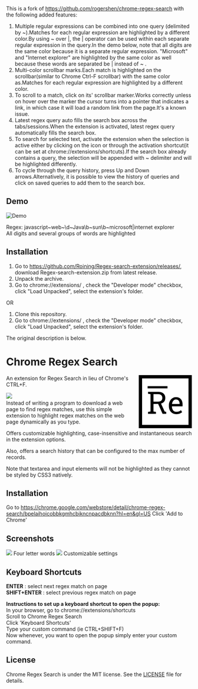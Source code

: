 This is a fork of https://github.com/rogershen/chrome-regex-search with the following added features:  
1. Multiple regular expressions can be combined into one query (delimited by ~).Matches for each regular expression are highlighted by a different color.By using ~ over |, the | operator can be used within each separate regular expression in the query.In the demo below, note that all digits are the same color because it is a separate regular expression. "Microsoft" and "Internet explorer" are highlighted by the same color as well because these words are separated be | instead of ~ .  
2. Multi-color scrollbar marks.Each match is highlighted on the scrollbar(similar to Chrome Ctrl-F scrollbar) with the same color as.Matches for each regular expression are highlighted by a different color.  
3. To scroll to a match, click on its' scrollbar marker.Works correctly unless on hover over the marker the cursor turns into a pointer that indicates a link, in which case it will load a random link from the page.It's a known issue.  
4. Latest regex query auto fills the search box across the tabs/sessions.When the extension is activated, latest regex query automatically fills the search box.  
5. To search for selected text, activate the extension when the selection is active either by clicking on the icon or through the activation shortcut(it can be set at chrome://extensions/shortcuts).If the search box already contains a query, the selection will be appended with ~ delimiter and will be highlighted differently.  
6. To cycle through the query history, press Up and Down arrows.Alternatively, it is possible to view the history of queries and click on saved queries to add them to the search box. 


## Demo  
![Demo](https://i.imgur.com/pyUtrLu.gif)

Regex: javascript\~web~\d\~Java\b~sun\b\~microsoft|internet explorer  
All digits and several groups of words are highlighted   

## Installation  
1. Go to  https://github.com/Roining/Regex-search-extension/releases/, download Regex-search-extension.zip from latest release.  
2. Unpack the archive.  
3. Go to  chrome://extensions/ , check the "Developer mode" checkbox, click "Load Unpacked", select the extension's folder.    
  
OR  
  
1. Clone this repository.    
2. Go to  chrome://extensions/ , check the "Developer mode" checkbox, click "Load Unpacked", select the extension's folder.  

The original description is below.  

# Chrome Regex Search

<img src="https://raw.githubusercontent.com/rogershen/chrome-regex-search/master/src/icons/icons_128.png" align="right" style="padding-left: 10px;" />

An extension for Regex Search in lieu of Chrome's CTRL+F.

<img src="https://raw.githubusercontent.com/rogershen/chrome-regex-search/master/google-webstore/popup.png" />
<br />
Instead of writing a program to download a web page to find regex matches, use 
this simple extension to highlight regex matches on the web page dynamically as you type.

Offers customizable highlighting, case-insensitive and instantaneous search in the extension options.

Also, offers a search history that can be configured to the max number of records.

Note that textarea and input elements will not be highlighted as they cannot be styled by CSS3 natively.

## Installation

Go to https://chrome.google.com/webstore/detail/chrome-regex-search/bpelaihoicobbkgmhcbikncnpacdbknn?hl=en&gl=US
Click 'Add to Chrome'

## Screenshots
<img src="https://raw.githubusercontent.com/rogershen/chrome-regex-search/master/google-webstore/googlenews.png" />
Four letter words
<img src="https://raw.githubusercontent.com/rogershen/chrome-regex-search/master/google-webstore/settings.png" />
Customizable settings

## Keyboard Shortcuts
<b>ENTER</b> : select next regex match on page
<br />
<b>SHIFT+ENTER</b> : select previous regex match on page

<b>Instructions to set up a keyboard shortcut to open the popup:</b>
<br />
In your browser, go to chrome://extensions/shortcuts
<br />
Scroll to Chrome Regex Search
<br />
Click 'Keyboard Shortcuts'
<br />
Type your custom command (ie CTRL+SHIFT+F)
<br />
Now whenever, you want to open the popup simply enter your custom command.




## License

Chrome Regex Search is under the MIT license. See the <a href="https://raw.githubusercontent.com/rogershen/chrome-regex-search/master/LICENSE">LICENSE</a> file for details.
